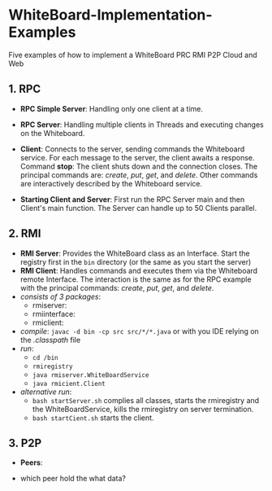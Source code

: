 # WhiteBoard-Implementation-Examples
Five examples of how to implement a WhiteBoard PRC RMI P2P Cloud and Web

## 1. RPC
* **RPC Simple Server**: Handling only one client at a time. 
* **RPC Server**: Handling multiple clients in Threads and executing changes on the Whiteboard.
* **Client**: Connects to the server, sending commands the Whiteboard service. For each message to the server, the client awaits a response.
Command **stop**: The client shuts down and the connection closes. 
The principal commands are: *create*, *put*, *get*, and *delete*. 
Other commands are interactively described by the Whiteboard service.

* **Starting Client and Server**: 
First run the RPC Server main and then Client's main function. The Server can handle up to 50 Clients parallel. 

## 2. RMI 
* **RMI Server**: Provides the WhiteBoard class as an Interface.
Start the registry first in the `bin` directory (or the same as you start the server)
* **RMI Client**: Handles commands and executes them via the Whiteboard remote Interface. The interaction is the same as for the RPC example with the principal commands: *create*, *put*, *get*, and *delete*. 
* *consists of 3 packages*: 
  + rmiserver: 
  + rmiinterface: 
  + rmiclient:
* *compile*: `javac -d bin -cp src src/*/*.java` or with you IDE relying on the *.classpath* file
* *run*: 
  + `cd /bin`
  + `rmiregistry`
  + `java rmiserver.WhiteBoardService`
  + `java rmicient.Client`
* *alternative run*: 
  + `bash startServer.sh` complies all classes, starts the rmiregistry and the WhiteBoardService, kills the rmiregistry on server termination. 
  + `bash startCient.sh` starts the client. 
## 3. P2P
* **Peers**: 
+ which peer hold the what data? 

